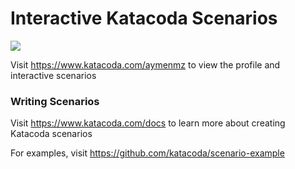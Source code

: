 # Interactive Katacoda Scenarios

[![](http://shields.katacoda.com/katacoda/aymenmz/count.svg)](https://www.katacoda.com/aymenmz "Get your profile on Katacoda.com")

Visit https://www.katacoda.com/aymenmz to view the profile and interactive scenarios

### Writing Scenarios
Visit https://www.katacoda.com/docs to learn more about creating Katacoda scenarios

For examples, visit https://github.com/katacoda/scenario-example
